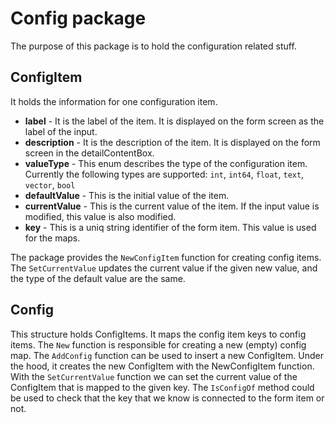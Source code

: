 # Config package

The purpose of this package is to hold the configuration related stuff.

## ConfigItem

It holds the information for one configuration item.

- **label** - It is the label of the item. It is displayed on the form screen as the label of the input.
- **description** - It is the description of the item. It is displayed on the form screen in the detailContentBox.
- **valueType** - This enum describes the type of the configuration item. Currently the following types are supported: `int`, `int64`, `float`, `text`, `vector`, `bool`
- **defaultValue** - This is the initial value of the item.
- **currentValue** - This is the current value of the item. If the input value is modified, this value is also modified.
- **key** - This is a uniq string identifier of the form item. This value is used for the maps.

The package provides the `NewConfigItem` function for creating config items. The `SetCurrentValue` updates the current value if the given new value, and the type of the default value are the same.

## Config

This structure holds ConfigItems. It maps the config item keys to config items. The `New` function is responsible for creating a new (empty) config map. The `AddConfig` function can be used to insert a new ConfigItem. Under the hood, it creates the new ConfigItem with the NewConfigItem function. With the `SetCurrentValue` function we can set the current value of the ConfigItem that is mapped to the given key. The `IsConfigOf` method could be used to check that the key that we know is connected to the form item or not.
